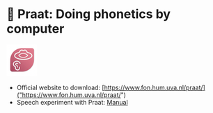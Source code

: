 # 💎 Praat: Doing phonetics by computer  

![image](/images/praaticon.png)   


* Official website to download: [https://www.fon.hum.uva.nl/praat/]("https://www.fon.hum.uva.nl/praat/")  
* Speech experiment with Praat: [Manual]("https://www.fon.hum.uva.nl/praat/manual/ExperimentMFC.html")  

